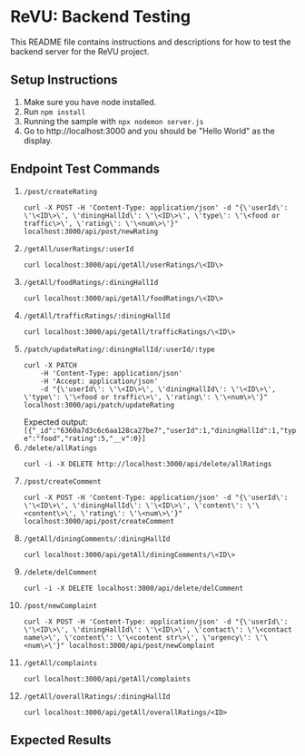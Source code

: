# ReVU: Backend Testing
This README file contains instructions and descriptions for how to test the backend server for the ReVU project.

## Setup Instructions
1. Make sure you have node installed.
2. Run `npm install`
4. Running the sample with `npx nodemon server.js`
5. Go to http://localhost:3000 and you should be "Hello World" as the display.

## Endpoint Test Commands
1. `/post/createRating`
    ```
    curl -X POST -H 'Content-Type: application/json' -d "{\'userId\': \'\<ID\>\', \'diningHallId\': \'\<ID\>\', \'type\': \'\<food or traffic\>\', \'rating\': \'\<num\>\'}" localhost:3000/api/post/newRating
    ```
2. `/getAll/userRatings/:userId`
    ```
    curl localhost:3000/api/getAll/userRatings/\<ID\>
    ```
3. `/getAll/foodRatings/:diningHallId`
    ```
    curl localhost:3000/api/getAll/foodRatings/\<ID\>
    ```
4. `/getAll/trafficRatings/:diningHallId`
    ```
    curl localhost:3000/api/getAll/trafficRatings/\<ID\>
    ```
5. `/patch/updateRating/:diningHallId/:userId/:type`
    ```
    curl -X PATCH
        -H 'Content-Type: application/json'
        -H 'Accept: application/json'
        -d "{\'userId\': \'\<ID\>\', \'diningHallId\': \'\<ID\>\', \'type\': \'\<food or traffic\>\', \'rating\': \'\<num\>\'}" localhost:3000/api/patch/updateRating
    ```
    Expected output: `[{"_id":"6360a7d3c6c6aa128ca27be7","userId":1,"diningHallId":1,"type":"food","rating":5,"__v":0}]`
6. `/delete/allRatings`
    ```
    curl -i -X DELETE http://localhost:3000/api/delete/allRatings
    ```
7. `/post/createComment`
    ```
    curl -X POST -H 'Content-Type: application/json' -d "{\'userId\': \'\<ID\>\', \'diningHallId\': \'\<ID\>\', \'content\': \'\<content\>\', \'rating\': \'\<num\>\'}" localhost:3000/api/post/createComment
    ```
8. `/getAll/diningComments/:diningHallId`
    ```
    curl localhost:3000/api/getAll/diningComments/\<ID\>
    ```
9. `/delete/delComment`
    ```
    curl -i -X DELETE localhost:3000/api/delete/delComment
    ```
10. `/post/newComplaint`
    ```
    curl -X POST -H 'Content-Type: application/json' -d "{\'userId\': \'\<ID\>\', \'diningHallId\': \'\<ID\>\', \'contact\': \'\<contact name\>\', \'content\': \'\<content str\>\', \'urgency\': \'\<num\>\'}" localhost:3000/api/post/newComplaint
    ```
11. `/getAll/complaints`
    ```
    curl localhost:3000/api/getAll/complaints
    ```
12. `/getAll/overallRatings/:diningHallId`
    ```
    curl localhost:3000/api/getAll/overallRatings/<ID>
    ```

## Expected Results



